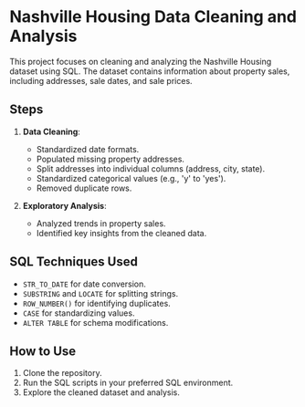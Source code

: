 # Nashville Housing Data Cleaning and Analysis

This project focuses on cleaning and analyzing the Nashville Housing dataset using SQL. The dataset contains information about property sales, including addresses, sale dates, and sale prices.

## Steps
1. **Data Cleaning**:
   - Standardized date formats.
   - Populated missing property addresses.
   - Split addresses into individual columns (address, city, state).
   - Standardized categorical values (e.g., 'y' to 'yes').
   - Removed duplicate rows.

2. **Exploratory Analysis**:
   - Analyzed trends in property sales.
   - Identified key insights from the cleaned data.

## SQL Techniques Used
- `STR_TO_DATE` for date conversion.
- `SUBSTRING` and `LOCATE` for splitting strings.
- `ROW_NUMBER()` for identifying duplicates.
- `CASE` for standardizing values.
- `ALTER TABLE` for schema modifications.

## How to Use
1. Clone the repository.
2. Run the SQL scripts in your preferred SQL environment.
3. Explore the cleaned dataset and analysis.

